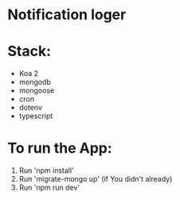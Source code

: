 # Notification loger

# Stack:

- Koa 2
- mongodb
- mongoose
- cron
- dotenv
- typescript

# To run the App:

1. Run 'npm install'
2. Run 'migrate-mongo up' (if You didn't already)
3. Run 'npm run dev'
